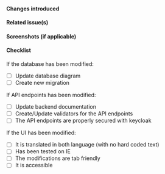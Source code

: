 #### Changes introduced

<!-- Explain briefly in a small paragraph or in bullet form the changes this PR brings to
     the application -->

#### Related issue(s)

<!-- If this PR fixes/closes an issue, please prepend that issue number with one of the github
     closing keywords (ex: `fixes`, `closes`, ...) -->

#### Screenshots (if applicable)

<!-- If you have made UI changes to the application, include a screenshot and if the change
     involves movement, include a GIF. If the UI changes when the application is in mobile view,
     show a mobile screenshot too. -->

#### Checklist

If the database has been modified:

- [ ] Update database diagram <!-- Updated diagram located in the backend, at `./src/docs/I-Talent database.xml`, with draw.io and updated the png image at `./src/docs/I-Talent database.png` -->
- [ ] Create new migration <!-- Ran `yarn migrate:create` in backend docker container -->

If API endpoints has been modified:

- [ ] Update backend documentation <!-- Updated corresponding swagger documentation in the routers -->
- [ ] Create/Update validators for the API endpoints <!-- Restrict and sanitize user input in the routers with express-validator.github.io -->
- [ ] The API endpoints are properly secured with keycloak
<!-- Use the `keycloak.protect(roleName)` express middleware in the routes -->

<!--
Optional for now, since tests are not working correctly
- [ ] Create tests for your changes
- [ ] Make sure the tests are passing
-->

If the UI has been modified:

- [ ] It is translated in both language (with no hard coded text) <!-- To sort the keys and remove unused keys in the translation files, run `yarn i18n:cleanup` -->
- [ ] Has been tested on IE
- [ ] The modifications are tab friendly
- [ ] It is accessible
